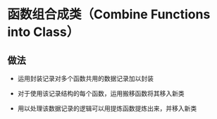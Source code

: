 # 函数组合成类（Combine Functions into Class）

## 做法

+ 运用封装记录对多个函数共用的数据记录加以封装

+ 对于使用该记录结构的每个函数，运用搬移函数将其移入新类

+ 用以处理该数据记录的逻辑可以用提炼函数提炼出来，并移入新类
